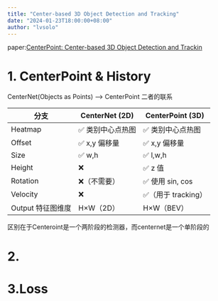 ```yaml
---
title: "Center-based 3D Object Detection and Tracking"
date: "2024-01-23T18:00:00+08:00"
author: "lvsolo"
---
```

paper:[CenterPoint: Center-based 3D Object Detection and Trackin](https://readpaper.com/pdf-annotate/note?pdfId=4512589404061732865&noteId=1572645379722562304)

# 1. CenterPoint & History

CenterNet(Objects as Points) --> CenterPoint 二者的联系

| 分支              | CenterNet (2D)    | CenterPoint (3D)    |
| ----------------- | ----------------- | ------------------- |
| Heatmap           | ✅ 类别中心点热图 | ✅ 类别中心点热图   |
| Offset            | ✅ x,y 偏移量     | ✅ x,y 偏移量       |
| Size              | ✅ w,h            | ✅ l,w,h            |
| Height            | ❌                | ✅ z 值             |
| Rotation          | ❌（不需要）      | ✅ 使用 sin, cos    |
| Velocity          | ❌                | ✅（用于 tracking） |
| Output 特征图维度 | H×W（2D）        | H×W（BEV）         |

区别在于Centeroint是一个两阶段的检测器，而centernet是一个单阶段的


# 2.

# 3.Loss
